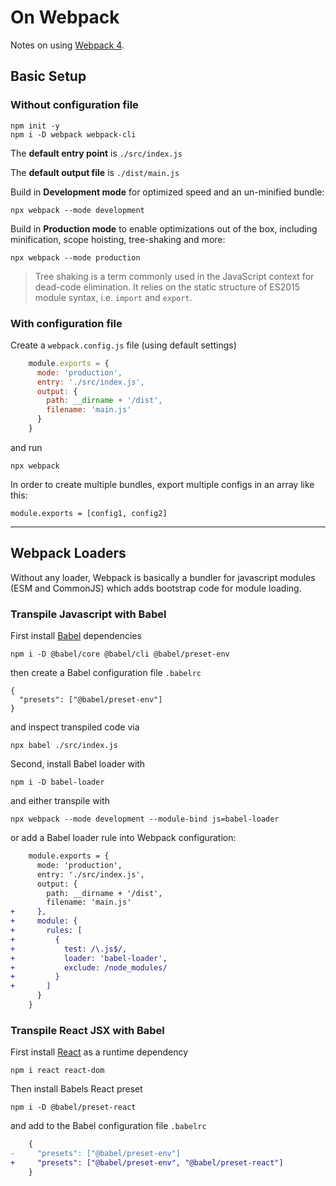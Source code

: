 # On Webpack

Notes on using [Webpack 4](https://webpack.js.org/).

## Basic Setup

### Without configuration file

    npm init -y
    npm i -D webpack webpack-cli

The **default entry point** is `./src/index.js`

The **default output file** is `./dist/main.js`

Build in **Development mode** for optimized speed and an un-minified bundle:

    npx webpack --mode development

Build in **Production mode** to enable optimizations out of the box, including minification, scope hoisting, tree-shaking and more:

    npx webpack --mode production

> Tree shaking is a term commonly used in the JavaScript context for dead-code elimination. It relies on the static structure of ES2015 module syntax, i.e. `import` and `export`.

### With configuration file

Create a `webpack.config.js` file (using default settings)

```javascript
    module.exports = {
      mode: 'production',
      entry: './src/index.js',
      output: {
        path: __dirname + '/dist',
        filename: 'main.js'
      }
    }
```

and run

    npx webpack

In order to create multiple bundles, export multiple configs in an array like this:

    module.exports = [config1, config2]

---

## Webpack Loaders

Without any loader, Webpack is basically a bundler for javascript modules (ESM and CommonJS) which adds
bootstrap code for module loading.

### Transpile Javascript with Babel

First install [Babel](https://babeljs.io/) dependencies

    npm i -D @babel/core @babel/cli @babel/preset-env

then create a Babel configuration file `.babelrc`

    {
      "presets": ["@babel/preset-env"]
    }

and inspect transpiled code via

    npx babel ./src/index.js

Second, install Babel loader with

    npm i -D babel-loader

and either transpile with

    npx webpack --mode development --module-bind js=babel-loader

or add a Babel loader rule into Webpack configuration:

```diff
    module.exports = {
      mode: 'production',
      entry: './src/index.js',
      output: {
        path: __dirname + '/dist',
        filename: 'main.js'
+     },
+     module: {
+       rules: [
+         {
+           test: /\.js$/,
+           loader: 'babel-loader',
+           exclude: /node_modules/
+         }
+       ]
      }
    }
```

### Transpile React JSX with Babel

First install [React](https://reactjs.org/) as a runtime dependency

    npm i react react-dom

Then install Babels React preset

    npm i -D @babel/preset-react

and add to the Babel configuration file `.babelrc`

```diff
    {
-     "presets": ["@babel/preset-env"]
+     "presets": ["@babel/preset-env", "@babel/preset-react"]
    }
```


